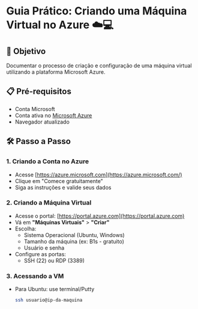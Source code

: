 # Guia Prático: Criando uma Máquina Virtual no Azure ☁️💻

## 🚀 Objetivo
Documentar o processo de criação e configuração de uma máquina virtual utilizando a plataforma Microsoft Azure.

## 📋 Pré-requisitos
- Conta Microsoft
- Conta ativa no [Microsoft Azure](https://azure.microsoft.com/)
- Navegador atualizado

## 🛠️ Passo a Passo

### 1. Criando a Conta no Azure
- Acesse [https://azure.microsoft.com](https://azure.microsoft.com/)
- Clique em "Comece gratuitamente"
- Siga as instruções e valide seus dados

### 2. Criando a Máquina Virtual
- Acesse o portal: [https://portal.azure.com](https://portal.azure.com)
- Vá em **"Máquinas Virtuais"** > **"Criar"**
- Escolha:
  - Sistema Operacional (Ubuntu, Windows)
  - Tamanho da máquina (ex: B1s - gratuito)
  - Usuário e senha
- Configure as portas:
  - SSH (22) ou RDP (3389)

### 3. Acessando a VM
- Para Ubuntu: use terminal/Putty
  ```bash
  ssh usuario@ip-da-maquina
